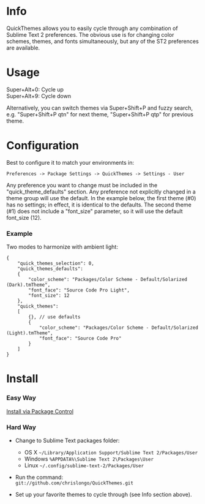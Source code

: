 # Info

QuickThemes allows you to easily cycle through any combination of Sublime Text 2 preferences. The obvious use is for changing color schemes, themes, and fonts simultaneously, but any of the ST2 preferences are available.

# Usage

Super+Alt+0: Cycle up  
Super+Alt+9: Cycle down

Alternatively, you can switch themes via Super+Shift+P and fuzzy search, e.g. "Super+Shift+P qtn" for next theme, "Super+Shift+P qtp" for previous theme.

# Configuration

Best to configure it to match your environments in:

`Preferences -> Package Settings -> QuickThemes -> Settings - User`

Any preference you want to change must be included in the "quick_theme_defaults"  section. Any preference not explicitly changed in a theme group will use the default. In the example below, the first theme (#0) has no settings; in effect, it is identical to the defaults. The second theme (#1) does not include a "font_size" parameter, so it will use the default font_size (12).

### Example

Two modes to harmonize with ambient light:

    {
        "quick_themes_selection": 0,
        "quick_themes_defaults":
        {
            "color_scheme": "Packages/Color Scheme - Default/Solarized (Dark).tmTheme",
            "font_face": "Source Code Pro Light",
            "font_size": 12
        },
        "quick_themes":
        [
            {}, // use defaults
            {
                "color_scheme": "Packages/Color Scheme - Default/Solarized (Light).tmTheme",
                "font_face": "Source Code Pro"
            }
        ]
    }
    


# Install 

### Easy Way

[Install via Package Control](http://wbond.net/sublime_packages/package_control)

### Hard Way

* Change to Sublime Text packages folder:

    * OS X `~/Library/Application Support/Sublime Text 2/Packages/User`
    * Windows `%APPDATA%\Sublime Text 2\Packages\User`
    * Linux `~/.config/sublime-text-2/Packages/User`

* Run the command:  
    `git://github.com/chrislongo/QuickThemes.git`

* Set up your favorite themes to cycle through (see Info section above).
